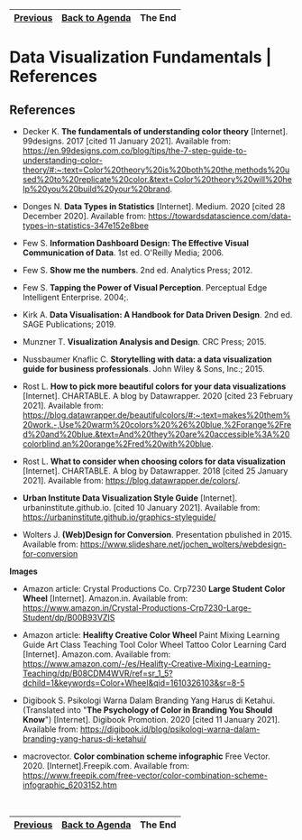 | [Previous](./NextSteps.md)  | [Back to Agenda](./DataViz_Index.md)  | The End |
| :---------|:----------:|---------: |

# Data Visualization Fundamentals | References

## References

- Decker K. **The fundamentals of understanding color theory** [Internet]. 99designs. 2017 [cited 11 January 2021]. Available from: https://en.99designs.com.co/blog/tips/the-7-step-guide-to-understanding-color-theory/#:~:text=Color%20theory%20is%20both%20the,methods%20used%20to%20replicate%20color.&text=Color%20theory%20will%20help%20you%20build%20your%20brand.
  
- Donges N. **Data Types in Statistics** [Internet]. Medium. 2020 [cited 28 December 2020]. Available from: https://towardsdatascience.com/data-types-in-statistics-347e152e8bee

- Few S. **Information Dashboard Design: The Effective Visual Communication of Data**. 1st ed. O'Reilly Media; 2006.

- Few S. **Show me the numbers**. 2nd ed. Analytics Press; 2012.

- Few S. **Tapping the Power of Visual Perception**. Perceptual Edge Intelligent Enterprise. 2004;.

- Kirk A. **Data Visualisation: A Handbook for Data Driven Design**. 2nd ed. SAGE Publications; 2019.

- Munzner T. **Visualization Analysis and Design**. CRC Press; 2015.

- Nussbaumer Knaflic C. **Storytelling with data: a data visualization guide for business professionals**. John Wiley & Sons, Inc.; 2015.

- Rost L. **How to pick more beautiful colors for your data visualizations** [Internet]. CHARTABLE. A blog by Datawrapper. 2020 [cited 23 February 2021]. Available from: https://blog.datawrapper.de/beautifulcolors/#:~:text=makes%20them%20work.-,Use%20warm%20colors%20%26%20blue,%2Forange%2Fred%20and%20blue.&text=And%20they%20are%20accessible%3A%20colorblind,an%20orange%2Fred%20with%20blue. 

- Rost L. **What to consider when choosing colors for data visualization** [Internet]. CHARTABLE. A blog by Datawrapper. 2018 [cited 25 January 2021]. Available from: https://blog.datawrapper.de/colors/.
  
- **Urban Institute Data Visualization Style Guide** [Internet]. urbaninstitute.github.io. [cited 10 January 2021]. Available from: https://urbaninstitute.github.io/graphics-styleguide/
  
- Wolters J. **(Web)Design for Conversion**. Presentation pbulished in 2015. Available from: https://www.slideshare.net/jochen_wolters/webdesign-for-conversion

**Images**
- Amazon article: Crystal Productions Co. Crp7230 **Large Student Color Wheel** [Internet]. Amazon.in. Available from: https://www.amazon.in/Crystal-Productions-Crp7230-Large-Student/dp/B00B93VZIS

- Amazon article: **Healifty Creative Color Wheel** Paint Mixing Learning Guide Art Class Teaching Tool Color Wheel Tattoo Color Learning Card [Internet]. Amazon.com. Available from: https://www.amazon.com/-/es/Healifty-Creative-Mixing-Learning-Teaching/dp/B08CDM4WVR/ref=sr_1_5?dchild=1&keywords=Color+Wheel&qid=1610326103&sr=8-5

- Digibook S. Psikologi Warna Dalam Branding Yang Harus di Ketahui. (Translated into "**The Psychology of Color in Branding You Should Know**") [Internet]. Digibook Promotion. 2020 [cited 11 January 2021]. Available from: https://digibook.id/blog/psikologi-warna-dalam-branding-yang-harus-di-ketahui/

- macrovector. **Color combination scheme infographic** Free Vector. 2020. [Internet].Freepik.com. Available from: https://www.freepik.com/free-vector/color-combination-scheme-infographic_6203152.htm

&nbsp;

| [Previous](./NextSteps.md)  | [Back to Agenda](./DataViz_Index.md)  | The End |
| :---------|:----------:|---------: |



